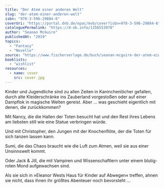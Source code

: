 ```yaml
---
title: "Der Atem einer anderen Welt"
slug: "der-atem-einer-anderen-welt"
isbn: "978-3-596-29884-6"
coverUri: "https://portal.dnb.de/opac/mvb/cover?isbn=978-3-596-29884-6"
cataloguePermalink: "https://d-nb.info/1156553970"
author: "Seanan McGuire"
publishedAt: "2019"
topics:
  - "Fantasy"
  - "Novelle"
source: "https://www.fischerverlage.de/buch/seanan-mcguire-der-atem-einer-anderen-welt-9783596298846"
booklists:
  - "wishlist"
resources:
  - name: cover
    src: cover.jpg
---
```

Kinder und Jugendliche sind zu allen Zeiten in Kaninchenlöcher gefallen, durch 
alte Kleiderschränke ins Zauberland vorgestoßen oder auf einer Dampflok in 
magische Welten gereist. Aber … was geschieht eigentlich mit denen, die 
zurückkommen?

Mit Nancy, die die Hallen der Toten besucht hat und den Rest ihres Lebens am 
liebsten still wie eine Statue verbringen würde.

Und mit Christopher, den Jungen mit der Knochenflöte, der die Toten für sich 
tanzen lassen kann.

Sumi, die das Chaos braucht wie die Luft zum Atmen, weil sie aus einer 
Unsinnswelt kommt.

Oder Jack & Jill, die mit Vampiren und Wissenschaftlern unter einem 
blutig-roten Mond aufgewachsen sind.

Als sie sich in »Eleanor Wests Haus für Kinder auf Abwegen« treffen, ahnen sie 
nicht, dass ihnen ihr größtes Abenteuer noch bevorsteht ...